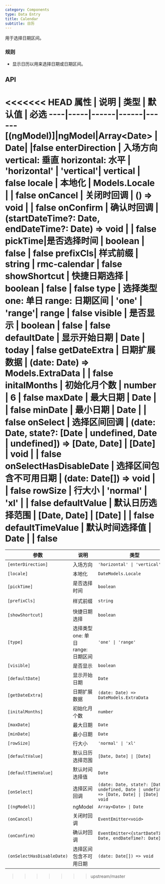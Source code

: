 ```yaml
---
category: Components
type: Data Entry
title: Calendar
subtitle: 日历
---
```


用于选择日期区间。

### 规则
- 显示日历以用来选择日期或日期区间。


## API

<<<<<<< HEAD
属性 | 说明 | 类型 | 默认值 | 必选
----|-----|------|------|------
\[(ngModel)\]|ngModel|Array\<Date\> \| Date|<span> </span>|false
enterDirection | 入场方向 vertical: 垂直 horizontal: 水平 | 'horizontal' \| 'vertical'| vertical | false
locale | 本地化 | Models.Locale | <span> </span> | false
onCancel | 关闭时回调 | () => void | <span> </span>  | false
onConfirm | 确认时回调 | (startDateTime?: Date, endDateTime?: Date) => void |  <span> </span>  | false
pickTime|是否选择时间 | boolean | false | false
prefixCls| 样式前缀 | string | rmc-calendar | false
showShortcut | 快捷日期选择 | boolean | false | false
type | 选择类型 one: 单日 range: 日期区间 | 'one' \| 'range'| range | false
visible | 是否显示 | boolean | false | false
defaultDate | 显示开始日期 | Date | today | false
getDateExtra | 日期扩展数据 | (date: Date) => Models.ExtraData |  <span> </span>   | false
initalMonths | 初始化月个数 | number | 6 | false
maxDate | 最大日期 | Date |   <span> </span>  | false
minDate | 最小日期 | Date |  <span> </span>   | false
onSelect | 选择区间回调 | (date: Date, state?: \[Date \| undefined, Date \| undefined\]) => \[Date, Date\] \| \[Date\] \| void | <span> </span> | false
onSelectHasDisableDate | 选择区间包含不可用日期 | (date: Date[]) => void | <span> </span> | false
rowSize | 行大小 | 'normal' \| 'xl' | <span> </span> | false
defaultValue | 默认日历选择范围 | \[Date, Date\] \| \[Date\] | <span> </span> | false
defaultTimeValue | 默认时间选择值 | Date |  <span> </span>  | false
=======
参数 | 说明 | 类型 | 默认值
----|-----|------|------
| `[enterDirection]` | 入场方向 | `'horizontal' \| 'vertical'` | `'vertical'` |
| `[locale]` | 本地化 | `DateModels.Locale` | - |
| `[pickTime]` |是否选择时间 | `boolean` | `false` |
| `[prefixCls]` | 样式前缀 | `string` | `rmc-calendar` |
| `[showShortcut]` | 快捷日期选择 | `boolean` | `false` |
| `[type]` | 选择类型 one: 单日 range: 日期区间 | `'one' \| 'range'` | `'range'` |
| `[visible]` | 是否显示 | `boolean` | `false` |
| `[defaultDate]` | 显示开始日期 | `Date` | `new Date()` |
| `[getDateExtra]` | 日期扩展数据 | `(date: Date) => DateModels.ExtraData` | - |
| `[initalMonths]` | 初始化月个数 | `number` | `6` |
| `[maxDate]` | 最大日期 | `Date` | - |
| `[minDate]` | 最小日期 | `Date` | - |
| `[rowSize]` | 行大小 | `'normal' \| 'xl'` | - |
| `[defaultValue]` | 默认日历选择范围 | `[Date, Date] \| [Date]` | - |
| `[defaultTimeValue]` | 默认时间选择值 | `Date` |  -  |
| `[onSelect]` | 选择区间回调 | `(date: Date, state?: [Date \| undefined, Date \| undefined]) => [Date, Date] \| [Date] \| void` | - |
| `[(ngModel)]` | ngModel | `Array<Date> \| Date` | `Date` |
| `(onCancel)` | 关闭时回调 | `EventEmitter<void>` | - |
| `(onConfirm)` | 确认时回调 | `EventEmitter<{startDateTime?: Date, endDateTime?: Date}>` | - |
| `(onSelectHasDisableDate)` | 选择区间包含不可用日期 | `(date: Date[]) => void` | - |
>>>>>>> upstream/master
